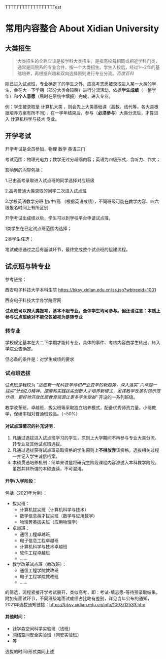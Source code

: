 TTTTTTTTTTTTTTTTTTest
#  常用内容整合 About Xidian University 
## 大类招生

> 大类招生的全称应该是按学科大类招生，是指高校将相同或相近学科门类，通常是同院系的专业合并，按一个大类招生。学生入校后，经过1～2年的基础培养，再根据兴趣和双向选择原则进行专业分流。*百度百科*

除已进入试点班，专业确定了的学生之外，应高考志愿被录取进入某一大类的学生，会在大一下学期（部分大类会较晚）进行分流活动，依据**学生成绩**（一整学年）和**个人意愿**（届时在系统中填报）完成，进入专业。

例：学生被录取至 计算机大类 ，则会先上大类基础课（高数、线代等，各大类根据培养方案有所不同），在一学年结束后，参与（**必须参与**）大类分流后，才算进入 计算机科学与技术 专业。

## 开学考试

开学考试是全员参加，物理 数学 英语三门

考试范围：物理光电力；数学无过分超纲内容；英语为四级形式，含听力、作文；

影响到的内容包括：

1.已由高考录取进入试点班的同学选择对应班级

2.高考普通大类录取的同学二次进入试点班

3.学校英语教学分班 初/中/高 （根据英语成绩），不同班级可能在教学内容、四六级报名时间上有所区别

开学考试出成绩以后，学生可以到学校平台申请试点班。

1类学生在已定试点班范围内选择；

2类学生任选；

笔试成绩通过之后有面试环节，最终完成整个试点班的组建流程。



## 试点班与转专业

参考链接：

西安电子科技大学本科生院 https://bksy.xidian.edu.cn/ss.jsp?wbtreeid=1001

西安电子科技大学各学院官网

**试点班可以跨大类报考，基本不限专业，全体学生均可参与。但还请注意：本质上参与试点班绝对不能仅仅被视为是转专业**

### 转专业

学校规定基本在大二下学期才能转专业，具体的事件、考核内容由学生转出、转入学院公告确定。

但必备的条件是：对学生成绩的要求

### 试点班选拔

试点班是我校为 “*适应新一轮科技革命和产业变革的新趋势，深入落实“六卓越一拔尖”计划2.0精神，探索和实践拔尖创新人才培养新模式，发挥教学改革引领示范作用，更好地开放优质教育资源让更多学生受益*” 开设的一系列班级。

教学改革班，卓越班，拔尖班等采取独立培养模式，配备优秀师资力量，小班教学，保研率相对普通班较高。（~50%）

#### 对试点班情况的补充说明：

1. 凡通过选拔进入试点班学习的学生，原则上大学期间不再参与专业大类分流、转专业及其他试点班选拔。
2. 凡通过选拔获得试点班录取资格的学生原则上**不得放弃**该资格，选拔相关过程一并记入学生诚信档案。
3. 本硕贯通培养机制：简单来讲是将研究生阶段课程内容渗透入本科教学阶段，虽然并非所谓的本硕连读，不可混淆。

#### 开学/入学阶段：

包括（2021年为例）：

- 拔尖班：
  -  计算机拔尖班（计算机科学与技术）
  - 数学信息英才拔尖班（数学与应用数学）
  - 物理菁英拔尖班（应用物理学）
- 卓越班：
  - 通信工程卓越班
  - 电子信息工程卓越班
  - 计算机科学与技术卓越班
  - 软件工程卓越班
  - ……
- 教学改革试点班（教改班）：
  - 通信工程学院教改班
  - 电子工程学院教改班
  - ……

的筛选，流程紧接开学考试展开，类似高考，即：考试-填志愿-等待预录取结果。附加有面试环节，不同班级笔面试成绩占比略有差别，详见当年公布的通知，2021年选拔通知链接：https://bksy.xidian.edu.cn/info/1003/12533.htm


#### 其他时间：

- 钱学森空间科学实验班（钱班）
- 网络空间安全实验班（网安实验班）
- 等

选拔的时间/形式类同上述
